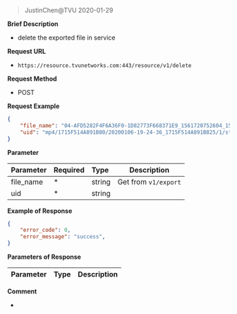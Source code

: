 > JustinChen@TVU 2020-01-29

**Brief Description** 

- delete the exported file in service

**Request URL** 
- `https://resource.tvunetworks.com:443/resource/v1/delete`
  
**Request Method**
- POST 

**Request Example**

```JSON
{
	"file_name": "04-AFD5282F4F6A36F0-1D82773F668371E9_1561720752604_1561720997604_0.2370001854.ts",
	"uid": "mp4/1715F514A891B80/20200106-19-24-36_1715F514A891B825/1/stream.mpd"
}
```

**Parameter** 

|Parameter|Required|Type|Description|
|:----    |:---|:----- |-----   |
|file_name |\*  |string | Get from `v1/export` |
|uid |\*  |string | |

**Example of Response**

```JSON
{
	"error_code": 0,
	"error_message": "success",
}
```


**Parameters of Response** 

|Parameter|Type|Description|
|:-----  |:-----|----- |

**Comment** 

- 
        
